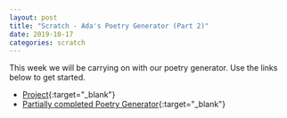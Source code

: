 ```yaml
---
layout: post
title: "Scratch - Ada's Poetry Generator (Part 2)"
date: 2019-10-17
categories: scratch
---
```

This week we will be carrying on with our poetry generator. Use the links below to get started.

- [Project](https://projects.raspberrypi.org/en/projects/poetry-generator){:target="_blank"}
- [Partially completed Poetry Generator](https://scratch.mit.edu/projects/335299904/){:target="_blank"}
